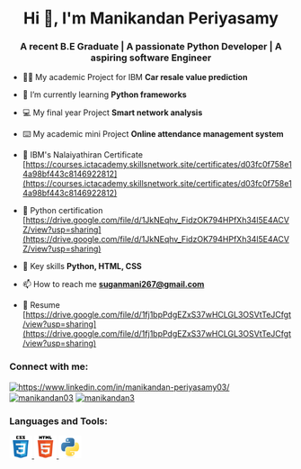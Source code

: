 <h1 align="center">Hi 👋, I'm Manikandan Periyasamy</h1>
<h3 align="center">A recent B.E Graduate | A passionate Python Developer | A aspiring software Engineer</h3>

- 👨‍🎓 My academic Project for IBM **Car resale value prediction**

- 🌱 I’m currently learning **Python frameworks**

- 💻 My final year Project **Smart network analysis**

- ⌨️ My academic mini Project **Online attendance management system**

- 📑 IBM's Nalaiyathiran Certificate [https://courses.ictacademy.skillsnetwork.site/certificates/d03fc0f758e14a98bf443c8146922812](https://courses.ictacademy.skillsnetwork.site/certificates/d03fc0f758e14a98bf443c8146922812)

- 📝 Python certification [https://drive.google.com/file/d/1JkNEqhv_FidzOK794HPfXh34l5E4ACVZ/view?usp=sharing](https://drive.google.com/file/d/1JkNEqhv_FidzOK794HPfXh34l5E4ACVZ/view?usp=sharing)

- 📜 Key skills **Python, HTML, CSS**

- 📫 How to reach me **suganmani267@gmail.com**

- 📄 Resume [https://drive.google.com/file/d/1fj1bpPdgEZxS37wHCLGL3OSVtTeJCfgt/view?usp=sharing](https://drive.google.com/file/d/1fj1bpPdgEZxS37wHCLGL3OSVtTeJCfgt/view?usp=sharing)

<h3 align="left">Connect with me:</h3>
<p align="left">
<a href="https://www.linkedin.com/in/manikandan-periyasamy03/" target="blank"><img align="center" src="https://raw.githubusercontent.com/rahuldkjain/github-profile-readme-generator/master/src/images/icons/Social/linked-in-alt.svg" alt="https://www.linkedin.com/in/manikandan-periyasamy03/" height="30" width="40" /></a>
<a href="https://www.hackerrank.com/manikandan03" target="blank"><img align="center" src="https://raw.githubusercontent.com/rahuldkjain/github-profile-readme-generator/master/src/images/icons/Social/hackerrank.svg" alt="manikandan03" height="30" width="40" /></a>
<a href="https://www.leetcode.com/manikandan3" target="blank"><img align="center" src="https://raw.githubusercontent.com/rahuldkjain/github-profile-readme-generator/master/src/images/icons/Social/leet-code.svg" alt="manikandan3" height="30" width="40" /></a>
</p>

<h3 align="left">Languages and Tools:</h3>
<p align="left"> <a href="https://www.w3schools.com/css/" target="_blank" rel="noreferrer"> <img src="https://raw.githubusercontent.com/devicons/devicon/master/icons/css3/css3-original-wordmark.svg" alt="css3" width="40" height="40"/> </a> <a href="https://www.w3.org/html/" target="_blank" rel="noreferrer"> <img src="https://raw.githubusercontent.com/devicons/devicon/master/icons/html5/html5-original-wordmark.svg" alt="html5" width="40" height="40"/> </a> <a href="https://www.python.org" target="_blank" rel="noreferrer"> <img src="https://raw.githubusercontent.com/devicons/devicon/master/icons/python/python-original.svg" alt="python" width="40" height="40"/> </a> </p>
